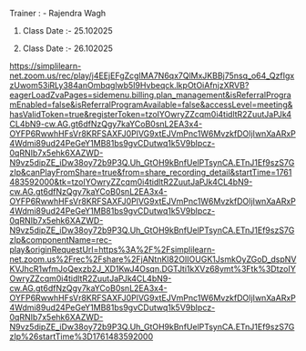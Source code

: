 Trainer :  - Rajendra Wagh

1. Class Date :- 25.102025



2. Class Date :- 26.102025

 https://simplilearn-net.zoom.us/rec/play/j4EEjEFgZcgIMA7N6qx7QlMxJKBBj75nsq_o64_QzfIgxzUwom53iRLy384anOmbqglwb5I9Hvbeqck.lkpOtOiAfnjzXRVB?eagerLoadZvaPages=sidemenu.billing.plan_management&isReferralProgramEnabled=false&isReferralProgramAvailable=false&accessLevel=meeting&hasValidToken=true&registerToken=tzoIYOwryZZcqm0i4tidltR2ZuutJaPJk4CL4bN9-cw.AG.gt6dfNzQgy7kaYCoB0snL2EA3x4-OYFP6RwwhHFsVr8KRFSAXFJ0PlVG9xtEJVmPnc1W6MvzkfDOIjIwnXaARxP4Wdmi89ud24PeGeY1MB81bs9gvCDutwq1k5V9bIpcz-0qRNIb7x5ehk6XAZWD-N9vz5dipZE_iDw38oy72b9P3Q.Uh_GtOH9kBnfUelPTsynCA.ETnJ1Ef9szS7GzIp&canPlayFromShare=true&from=share_recording_detail&startTime=1761483592000&tk=tzoIYOwryZZcqm0i4tidltR2ZuutJaPJk4CL4bN9-cw.AG.gt6dfNzQgy7kaYCoB0snL2EA3x4-OYFP6RwwhHFsVr8KRFSAXFJ0PlVG9xtEJVmPnc1W6MvzkfDOIjIwnXaARxP4Wdmi89ud24PeGeY1MB81bs9gvCDutwq1k5V9bIpcz-0qRNIb7x5ehk6XAZWD-N9vz5dipZE_iDw38oy72b9P3Q.Uh_GtOH9kBnfUelPTsynCA.ETnJ1Ef9szS7GzIp&componentName=rec-play&originRequestUrl=https%3A%2F%2Fsimplilearn-net.zoom.us%2Frec%2Fshare%2FjANtnKl82OIIOUGK1JsmkOyZGoD_dspNVKVJhcR1wfmJoQexzb2J_XD1KwJ4Osqn.DGTJti1kXVz68ymt%3Ftk%3DtzoIYOwryZZcqm0i4tidltR2ZuutJaPJk4CL4bN9-cw.AG.gt6dfNzQgy7kaYCoB0snL2EA3x4-OYFP6RwwhHFsVr8KRFSAXFJ0PlVG9xtEJVmPnc1W6MvzkfDOIjIwnXaARxP4Wdmi89ud24PeGeY1MB81bs9gvCDutwq1k5V9bIpcz-0qRNIb7x5ehk6XAZWD-N9vz5dipZE_iDw38oy72b9P3Q.Uh_GtOH9kBnfUelPTsynCA.ETnJ1Ef9szS7GzIp%26startTime%3D1761483592000   

